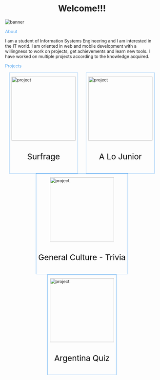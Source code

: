 
<div padding="15px" border="solid #58a8f1 borderWidth: 1">

<div width="100%" display="flex" justifyContent="center" alignItems="center" flexDirection="column">
<h1 align="center" color="#58a8f1" fontSize="39px" fontWeight="600">Welcome!!!</h1>
<img src="https://res.cloudinary.com/projects-emanuek/image/upload/v1709572717/portfolio/linkedin_fondo_rvxapa.png" alt="banner">
</div>

<div style="padding: '28px';">
        <div style="border-bottom: '2px' solid #58a8f1; margin: '24px'; padding: '12px';">
                <p style="font-size: '32px'; color: #58a8f1;">About</p>
        </div>

<p style="font-size: '26px';">
        I am a student of Information Systems Engineering and I am interested in the IT world.
        I am oriented in web and mobile development with a willingness to work on projects, get achievements and
        learn new tools. I have worked on multiple projects according to the knowledge acquired.
</p>

<div style="border-bottom: '2px' solid #58a8f1; margin: '24px'; padding: '12px';">
        <p style="font-size: '34px'; color: #58a8f1;">Projects</p>
</div>

<div style="display: flex; justify-content: space-around; align-items: center; flex-wrap: wrap; flex-direction: row; width: '100%';">

<a href="https://github.com/EmanuelCav/Surveys" style="cursor: pointer; text-decoration: none;">
        <div style="height: 315px; border: 1px solid #58a8f1; padding: 7px; justify-content: space-around; align-items: center; display: flex; flex-direction: column;">
                <img style="width: 210px;" src="https://res.cloudinary.com/projects-emanuek/image/upload/v1709490095/portfolio/icon_qfb1dl.png" alt="project">
                        <p style="font-size: 26px; text-decoration: none; color: #000;">Surfrage</p>
        </div>
</a>

<a href="https://github.com/EmanuelCav/alojuniordev" style="cursor: pointer; text-decoration: none;">
        <div style="height: 315px; border: 1px solid #58a8f1; padding: 7px; justify-content: space-around; align-items: center; display: flex; flex-direction: column;">
                <img style="width: 210px;" src="https://res.cloudinary.com/projects-emanuek/image/upload/v1709490527/portfolio/alojunior_lexyoe.png" alt="project">
                        <p style="font-size: 26px; text-decoration: none; color: #000;">A Lo Junior</p>
        </div>
</a>

<a href="https://github.com/EmanuelCav/general_culture_quiz" style="cursor: pointer; text-decoration: none;">
        <div style="height: 315px; border: 1px solid #58a8f1; padding: 7px; justify-content: space-around; align-items: center; display: flex; flex-direction: column;">
                <img style="width: 210px;" src="https://res.cloudinary.com/projects-emanuek/image/upload/v1709490947/culture/icon_kfyizi.png" alt="project">
                        <p style="font-size: 26px; text-decoration: none; color: #000;">General Culture - Trivia</p>
        </div>
</a>

<a href="https://play.google.com/store/apps/details?id=com.argentinaquiz.triviagame" style="cursor: pointer; text-decoration: none;">
        <div style="height: 315px; border: 1px solid #58a8f1; padding: 7px; justify-content: space-around; align-items: center; display: flex; flex-direction: column;">
                <img style="width: 210px;" src="https://res.cloudinary.com/projects-emanuek/image/upload/v1706790450/favicon_tvx4ge.png" alt="project">
                        <p style="font-size: 26px; text-decoration: none; color: #000;">Argentina Quiz</p>
        </div>
</a>

</div>

</div>



</div>
